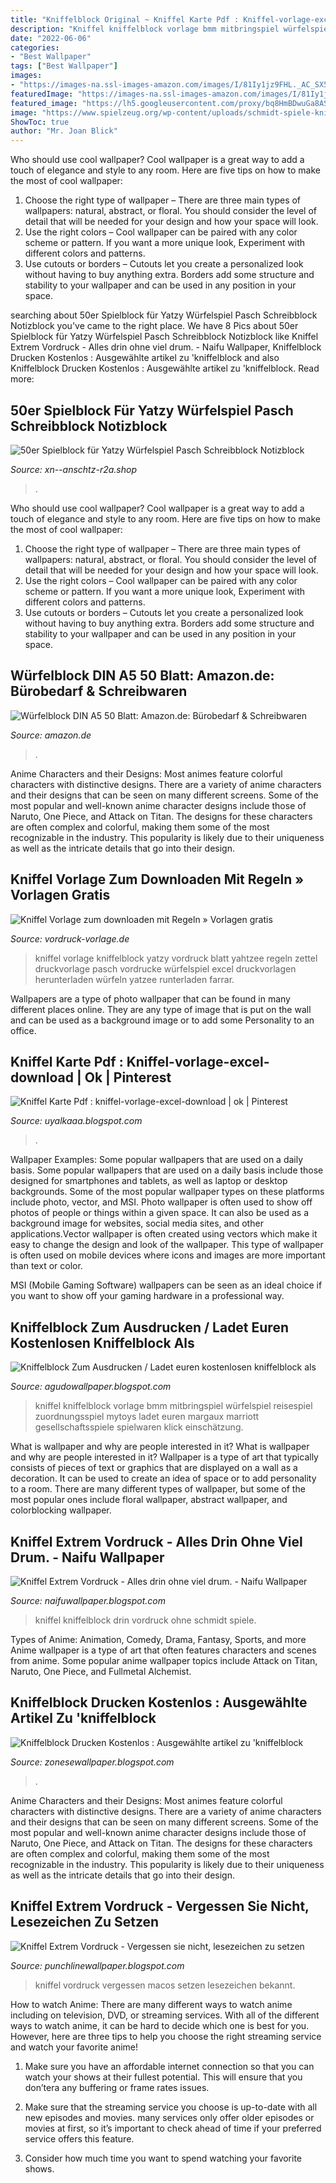 ```yaml
---
title: "Kniffelblock Original ~ Kniffel Karte Pdf : Kniffel-vorlage-excel-download"
description: "Kniffel kniffelblock vorlage bmm mitbringspiel würfelspiel reisespiel zuordnungsspiel mytoys ladet euren margaux marriott gesellschaftsspiele spielwaren klick einschätzung"
date: "2022-06-06"
categories:
- "Best Wallpaper"
tags: ["Best Wallpaper"]
images:
- "https://images-na.ssl-images-amazon.com/images/I/81Iy1jz9FHL._AC_SX522_.jpg"
featuredImage: "https://images-na.ssl-images-amazon.com/images/I/81Iy1jz9FHL._AC_SX522_.jpg"
featured_image: "https://lh5.googleusercontent.com/proxy/bq8HmBDwuGa8ASBK0Pcbgf-N0Rb2DnFtC98DQfa9wq-qlF-maoqL6RmKD56wk-gLqSgi2SCd8ztEXbawBZp3kc1tpQ_PscxQxEWQxZ48eJyKT2OJzXLAE3-lCo8=w1200-h630-p-k-no-nu"
image: "https://www.spielzeug.org/wp-content/uploads/schmidt-spiele-kniffel-kids-14527.jpg"
ShowToc: true
author: "Mr. Joan Blick"
---
```



Who should use cool wallpaper?
Cool wallpaper is a great way to add a touch of elegance and style to any room. Here are five tips on how to make the most of cool wallpaper: 
1) Choose the right type of wallpaper – There are three main types of wallpapers: natural, abstract, or floral. You should consider the level of detail that will be needed for your design and how your space will look. 
2) Use the right colors – Cool wallpaper can be paired with any color scheme or pattern. If you want a more unique look, Experiment with different colors and patterns. 
3) Use cutouts or borders – Cutouts let you create a personalized look without having to buy anything extra. Borders add some structure and stability to your wallpaper and can be used in any position in your space.

	

		
searching about 50er Spielblock für Yatzy Würfelspiel Pasch Schreibblock Notizblock you've came to the right place. We have 8 Pics about 50er Spielblock für Yatzy Würfelspiel Pasch Schreibblock Notizblock like Kniffel Extrem Vordruck - Alles drin ohne viel drum. - Naifu Wallpaper, Kniffelblock Drucken Kostenlos : Ausgewählte artikel zu &#039;kniffelblock and also Kniffelblock Drucken Kostenlos : Ausgewählte artikel zu &#039;kniffelblock. Read more:
		
    
## 50er Spielblock Für Yatzy Würfelspiel Pasch Schreibblock Notizblock

<img loading=lazy src="https://cdn01.trixum.de/upload2/120000/119941/1/103fbf60b4000e53fd5ac8a60f616eec9.jpg" onerror="this.onerror=null;this.src='https://tse3.mm.bing.net/th?id=OIP.ZKtcs-1HGSeAmzEGVjqpZQHaKt&amp;pid=15.1';" alt="50er Spielblock für Yatzy Würfelspiel Pasch Schreibblock Notizblock">

_Source: xn--anschtz-r2a.shop_

>. 

	

Who should use cool wallpaper?
Cool wallpaper is a great way to add a touch of elegance and style to any room. Here are five tips on how to make the most of cool wallpaper: 
1) Choose the right type of wallpaper – There are three main types of wallpapers: natural, abstract, or floral. You should consider the level of detail that will be needed for your design and how your space will look. 
2) Use the right colors – Cool wallpaper can be paired with any color scheme or pattern. If you want a more unique look, Experiment with different colors and patterns. 
3) Use cutouts or borders – Cutouts let you create a personalized look without having to buy anything extra. Borders add some structure and stability to your wallpaper and can be used in any position in your space.

    
## Würfelblock DIN A5 50 Blatt: Amazon.de: Bürobedarf &amp; Schreibwaren

<img loading=lazy src="https://images-eu.ssl-images-amazon.com/images/I/51RRjEzlo3L._SY300_QL70_.jpg" onerror="this.onerror=null;this.src='https://tse3.mm.bing.net/th?id=OIP.yEgGWnF9l5WXy-48b7znVgAAAA&amp;pid=15.1';" alt="Würfelblock DIN A5 50 Blatt: Amazon.de: Bürobedarf &amp; Schreibwaren">

_Source: amazon.de_

>. 

	

Anime Characters and their Designs: Most animes feature colorful characters with distinctive designs.
There are a variety of anime characters and their designs that can be seen on many different screens. Some of the most popular and well-known anime character designs include those of Naruto, One Piece, and Attack on Titan. The designs for these characters are often complex and colorful, making them some of the most recognizable in the industry. This popularity is likely due to their uniqueness as well as the intricate details that go into their design.

    
## Kniffel Vorlage Zum Downloaden Mit Regeln » Vorlagen Gratis

<img loading=lazy src="https://www.vordruck-vorlage.de/wp-content/uploads/2007/09/kniffel-vorlage.jpg" onerror="this.onerror=null;this.src='https://tse4.mm.bing.net/th?id=OIP.zs8w6DUTMz8wch-CjkTm8gAAAA&amp;pid=15.1';" alt="Kniffel Vorlage zum downloaden mit Regeln » Vorlagen gratis">

_Source: vordruck-vorlage.de_

>kniffel vorlage kniffelblock yatzy vordruck blatt yahtzee regeln zettel druckvorlage pasch vordrucke würfelspiel excel druckvorlagen herunterladen würfeln yatzee runterladen farrar. 

	



Wallpapers are a type of photo wallpaper that can be found in many different places online. They are any type of image that is put on the wall and can be used as a background image or to add some Personality to an office.

    
## Kniffel Karte Pdf : Kniffel-vorlage-excel-download | Ok | Pinterest

<img loading=lazy src="https://lh5.googleusercontent.com/proxy/ZbGlEUJKlFIJjKmiTx_kcXSVkl1fMvu84NnLsMW5sKMfRkXLbA_w1hckXhFGCPCr39AiO_VRBLECIK4FTn7-hQ64pZQjy8namsLDZGRjRgZiJIUYQ4FRV48-w9BQqel99kmU43JrkQ=w1200-h630-p-k-no-nu" onerror="this.onerror=null;this.src='https://tse2.mm.bing.net/th?id=OIP.ZnPkfMqnHKGP75KXi0BppwHaEI&amp;pid=15.1';" alt="Kniffel Karte Pdf : kniffel-vorlage-excel-download | ok | Pinterest">

_Source: uyalkaaa.blogspot.com_

>. 

	

Wallpaper Examples: Some popular wallpapers that are used on a daily basis.
Some popular wallpapers that are used on a daily basis include those designed for smartphones and tablets, as well as laptop or desktop backgrounds. Some of the most popular wallpaper types on these platforms include photo, vector, and MSI. 
Photo wallpaper is often used to show off photos of people or things within a given space. It can also be used as a background image for websites, social media sites, and other applications.Vector wallpaper is often created using vectors which make it easy to change the design and look of the wallpaper. This type of wallpaper is often used on mobile devices where icons and images are more important than text or color. 

MSI (Mobile Gaming Software) wallpapers can be seen as an ideal choice if you want to show off your gaming hardware in a professional way.

    
## Kniffelblock Zum Ausdrucken / Ladet Euren Kostenlosen Kniffelblock Als

<img loading=lazy src="https://www.spielzeug.org/wp-content/uploads/schmidt-spiele-kniffel-kids-14527.jpg" onerror="this.onerror=null;this.src='https://tse3.mm.bing.net/th?id=OIP.eC5h-ou3wkGWWInciC6wcgHaGz&amp;pid=15.1';" alt="Kniffelblock Zum Ausdrucken / Ladet euren kostenlosen kniffelblock als">

_Source: agudowallpaper.blogspot.com_

>kniffel kniffelblock vorlage bmm mitbringspiel würfelspiel reisespiel zuordnungsspiel mytoys ladet euren margaux marriott gesellschaftsspiele spielwaren klick einschätzung. 

	

What is wallpaper and why are people interested in it?
What is wallpaper and why are people interested in it?
Wallpaper is a type of art that typically consists of pieces of text or graphics that are displayed on a wall as a decoration. It can be used to create an idea of space or to add personality to a room. There are many different types of wallpaper, but some of the most popular ones include floral wallpaper, abstract wallpaper, and colorblocking wallpaper.

    
## Kniffel Extrem Vordruck - Alles Drin Ohne Viel Drum. - Naifu Wallpaper

<img loading=lazy src="https://images-na.ssl-images-amazon.com/images/I/81Iy1jz9FHL._AC_SL1500_.jpg" onerror="this.onerror=null;this.src='https://tse1.mm.bing.net/th?id=OIP.Sx9P_rViZuXDvoubdq0ijQHaGy&amp;pid=15.1';" alt="Kniffel Extrem Vordruck - Alles drin ohne viel drum. - Naifu Wallpaper">

_Source: naifuwallpaper.blogspot.com_

>kniffel kniffelblock drin vordruck ohne schmidt spiele. 

	

Types of Anime: Animation, Comedy, Drama, Fantasy, Sports, and more
Anime wallpaper is a type of art that often features characters and scenes from anime. Some popular anime wallpaper topics include Attack on Titan, Naruto, One Piece, and Fullmetal Alchemist.

    
## Kniffelblock Drucken Kostenlos : Ausgewählte Artikel Zu &#039;kniffelblock

<img loading=lazy src="https://lh5.googleusercontent.com/proxy/bq8HmBDwuGa8ASBK0Pcbgf-N0Rb2DnFtC98DQfa9wq-qlF-maoqL6RmKD56wk-gLqSgi2SCd8ztEXbawBZp3kc1tpQ_PscxQxEWQxZ48eJyKT2OJzXLAE3-lCo8=w1200-h630-p-k-no-nu" onerror="this.onerror=null;this.src='https://tse4.mm.bing.net/th?id=OIP.ABE9ezdzw-RKb5slTQguRgAAAA&amp;pid=15.1';" alt="Kniffelblock Drucken Kostenlos : Ausgewählte artikel zu &#039;kniffelblock">

_Source: zonesewallpaper.blogspot.com_

>. 

	

Anime Characters and their Designs: Most animes feature colorful characters with distinctive designs.
There are a variety of anime characters and their designs that can be seen on many different screens. Some of the most popular and well-known anime character designs include those of Naruto, One Piece, and Attack on Titan. The designs for these characters are often complex and colorful, making them some of the most recognizable in the industry. This popularity is likely due to their uniqueness as well as the intricate details that go into their design.

    
## Kniffel Extrem Vordruck - Vergessen Sie Nicht, Lesezeichen Zu Setzen

<img loading=lazy src="https://images-na.ssl-images-amazon.com/images/I/81Iy1jz9FHL._AC_SX522_.jpg" onerror="this.onerror=null;this.src='https://tse3.mm.bing.net/th?id=OIP.UCL652tESfyYHoNxn2WUrwHaGz&amp;pid=15.1';" alt="Kniffel Extrem Vordruck - Vergessen sie nicht, lesezeichen zu setzen">

_Source: punchlinewallpaper.blogspot.com_

>kniffel vordruck vergessen macos setzen lesezeichen bekannt. 

	

How to watch Anime: There are many different ways to watch anime including on television, DVD, or streaming services.
With all of the different ways to watch anime, it can be hard to decide which one is best for you. However, here are three tips to help you choose the right streaming service and watch your favorite anime!
1. Make sure you have an affordable internet connection so that you can watch your shows at their fullest potential. This will ensure that you don’tera any buffering or frame rates issues.

2. Make sure that the streaming service you choose is up-to-date with all new episodes and movies. many services only offer older episodes or movies at first, so it’s important to check ahead of time if your preferred service offers this feature.

3. Consider how much time you want to spend watching your favorite shows.

